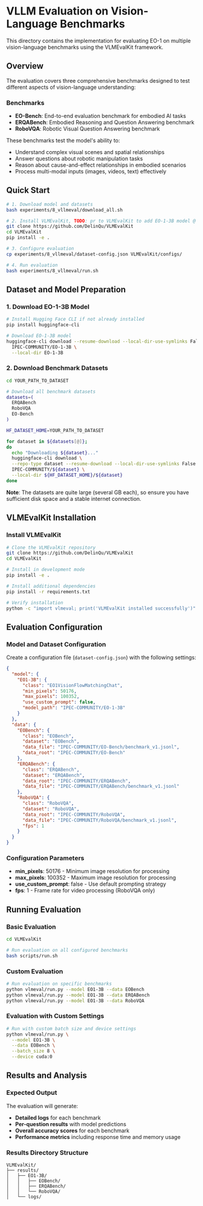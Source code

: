 # VLLM Evaluation on Vision-Language Benchmarks

This directory contains the implementation for evaluating EO-1 on multiple vision-language benchmarks using the VLMEvalKit framework.

## Overview

The evaluation covers three comprehensive benchmarks designed to test different aspects of vision-language understanding:

### Benchmarks

- **EO-Bench**: End-to-end evaluation benchmark for embodied AI tasks
- **ERQABench**: Embodied Reasoning and Question Answering benchmark
- **RoboVQA**: Robotic Visual Question Answering benchmark

These benchmarks test the model's ability to:

- Understand complex visual scenes and spatial relationships
- Answer questions about robotic manipulation tasks
- Reason about cause-and-effect relationships in embodied scenarios
- Process multi-modal inputs (images, videos, text) effectively

## Quick Start

```bash
# 1. Download model and datasets
bash experiments/8_vllmeval/download_all.sh

# 2. Install VLMEvalKit, TODO: pr to VLMEvalKit to add EO-1-3B model @ Xianqiang Gao
git clone https://github.com/DelinQu/VLMEvalKit
cd VLMEvalKit
pip install -e .

# 3. Configure evaluation
cp experiments/8_vllmeval/dataset-config.json VLMEvalKit/configs/

# 4. Run evaluation
bash experiments/8_vllmeval/run.sh
```

## Dataset and Model Preparation

### 1. Download EO-1-3B Model

```bash
# Install Hugging Face CLI if not already installed
pip install huggingface-cli

# Download EO-1-3B model
huggingface-cli download --resume-download --local-dir-use-symlinks False \
  IPEC-COMMUNITY/EO-1-3B \
  --local-dir EO-1-3B
```

### 2. Download Benchmark Datasets

```bash
cd YOUR_PATH_TO_DATASET

# Download all benchmark datasets
datasets=(
  ERQABench
  RoboVQA
  EO-Bench
)

HF_DATASET_HOME=YOUR_PATH_TO_DATASET

for dataset in ${datasets[@]};
do
  echo "Downloading ${dataset}..."
  huggingface-cli download \
  --repo-type dataset --resume-download --local-dir-use-symlinks False \
  IPEC-COMMUNITY/${dataset} \
  --local-dir ${HF_DATASET_HOME}/${dataset}
done
```

**Note**: The datasets are quite large (several GB each), so ensure you have sufficient disk space and a stable internet connection.

## VLMEvalKit Installation

### Install VLMEvalKit

```bash
# Clone the VLMEvalKit repository
git clone https://github.com/DelinQu/VLMEvalKit
cd VLMEvalKit

# Install in development mode
pip install -e .

# Install additional dependencies
pip install -r requirements.txt

# Verify installation
python -c "import vlmeval; print('VLMEvalKit installed successfully')"
```

## Evaluation Configuration

### Model and Dataset Configuration

Create a configuration file (`dataset-config.json`) with the following settings:

```json
{
  "model": {
    "EO1-3B": {
      "class": "EO1VisionFlowMatchingChat",
      "min_pixels": 50176,
      "max_pixels": 100352,
      "use_custom_prompt": false,
      "model_path": "IPEC-COMMUNITY/EO-1-3B"
    }
  },
  "data": {
    "EOBench": {
      "class": "EOBench",
      "dataset": "EOBench",
      "data_file": "IPEC-COMMUNITY/EO-Bench/benchmark_v1.jsonl",
      "data_root": "IPEC-COMMUNITY/EO-Bench"
    },
    "ERQABench": {
      "class": "ERQABench",
      "dataset": "ERQABench",
      "data_root": "IPEC-COMMUNITY/ERQABench",
      "data_file": "IPEC-COMMUNITY/ERQABench/benchmark_v1.jsonl"
    },
    "RoboVQA": {
      "class": "RoboVQA",
      "dataset": "RoboVQA",
      "data_root": "IPEC-COMMUNITY/RoboVQA",
      "data_file": "IPEC-COMMUNITY/RoboVQA/benchmark_v1.jsonl",
      "fps": 1
    }
  }
}
```

### Configuration Parameters

- **min_pixels**: 50176 - Minimum image resolution for processing
- **max_pixels**: 100352 - Maximum image resolution for processing
- **use_custom_prompt**: false - Use default prompting strategy
- **fps**: 1 - Frame rate for video processing (RoboVQA only)

## Running Evaluation

### Basic Evaluation

```bash
cd VLMEvalKit

# Run evaluation on all configured benchmarks
bash scripts/run.sh
```

### Custom Evaluation

```bash
# Run evaluation on specific benchmarks
python vlmeval/run.py --model EO1-3B --data EOBench
python vlmeval/run.py --model EO1-3B --data ERQABench
python vlmeval/run.py --model EO1-3B --data RoboVQA
```

### Evaluation with Custom Settings

```bash
# Run with custom batch size and device settings
python vlmeval/run.py \
  --model EO1-3B \
  --data EOBench \
  --batch_size 8 \
  --device cuda:0
```

## Results and Analysis

### Expected Output

The evaluation will generate:

- **Detailed logs** for each benchmark
- **Per-question results** with model predictions
- **Overall accuracy scores** for each benchmark
- **Performance metrics** including response time and memory usage

### Results Directory Structure

```
VLMEvalKit/
├── results/
│   ├── EO1-3B/
│   │   ├── EOBench/
│   │   ├── ERQABench/
│   │   └── RoboVQA/
│   └── logs/
```
